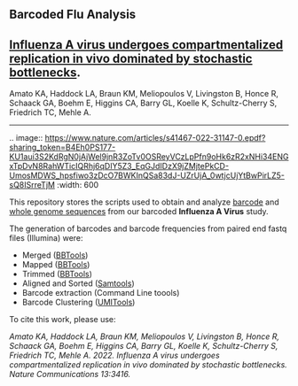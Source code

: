 Barcoded Flu Analysis
---------------------------------------------------------------

## [Influenza A virus undergoes compartmentalized replication in vivo dominated by stochastic bottlenecks](https://rdcu.be/cPDuv).
Amato KA, Haddock LA, Braun KM, Meliopoulos V, Livingston B, Honce R, Schaack GA, Boehm E, Higgins CA, Barry GL, Koelle K, Schultz-Cherry S, Friedrich TC, Mehle A. 

---------------------------------------------------------------

.. image:: https://www.nature.com/articles/s41467-022-31147-0.epdf?sharing_token=B4Eh0PS177-KU1aui3S2KdRgN0jAjWel9jnR3ZoTv0OSReyVCzLpPfn9oHk6zR2xNHi34ENGxTpDvN8RahWTicIQRhj6qDIY5Z3_EqGJdIDzX9jZMjtePkCD-UmosMDWS_hpsfiwo3zDcO7BWKInQSa83dJ-UZrUjA_0wtjcUjYtBwPirLZ5-sQ8ISrreTjM
   :width: 600

This repository stores the scripts used to obtain and analyze [barcode](https://github.com/haddocksoto/barcoded_flu_analysis/tree/main/amplicon_sequencing) and [whole genome sequences](https://github.com/haddocksoto/barcoded_flu_analysis/tree/main/whole_genome_sequencing) from our barcoded **Influenza A Virus** study. 

The generation of barcodes and barcode frequencies from paired end fastq files (Illumina) were:
- Merged ([BBTools](https://jgi.doe.gov/data-and-tools/bbtools/))
- Mapped ([BBTools](https://jgi.doe.gov/data-and-tools/bbtools/))
- Trimmed ([BBTools](https://jgi.doe.gov/data-and-tools/bbtools/))
- Aligned and Sorted ([Samtools](https://www.htslib.org))
- Barcode extraction (Command Line toools)
- Barcode Clustering ([UMITools](https://umi-tools.readthedocs.io/en/latest/index.html))

To cite this work, please use:

*Amato KA, Haddock LA, Braun KM, Meliopoulos V, Livingston B, Honce R, Schaack GA, Boehm E, Higgins CA, Barry GL, Koelle K, Schultz-Cherry S, Friedrich TC, Mehle A. 2022. Influenza A virus undergoes compartmentalized replication in vivo dominated by stochastic bottlenecks. Nature Communications 13:3416.*

